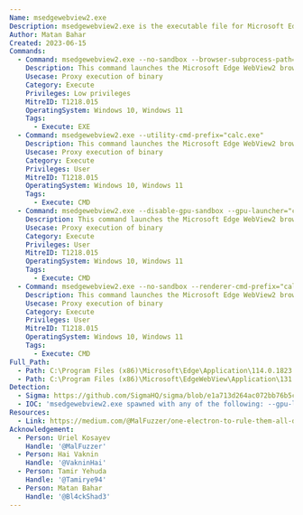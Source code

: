 ```yaml
---
Name: msedgewebview2.exe
Description: msedgewebview2.exe is the executable file for Microsoft Edge WebView2, which is a web browser control used by applications to display web content.
Author: Matan Bahar
Created: 2023-06-15
Commands:
  - Command: msedgewebview2.exe --no-sandbox --browser-subprocess-path="C:\Windows\System32\calc.exe"
    Description: This command launches the Microsoft Edge WebView2 browser control without sandboxing and will spawn calc.exe as its subprocess.
    Usecase: Proxy execution of binary
    Category: Execute
    Privileges: Low privileges
    MitreID: T1218.015
    OperatingSystem: Windows 10, Windows 11
    Tags:
      - Execute: EXE
  - Command: msedgewebview2.exe --utility-cmd-prefix="calc.exe"
    Description: This command launches the Microsoft Edge WebView2 browser control without sandboxing and will spawn calc.exe as its subprocess.
    Usecase: Proxy execution of binary
    Category: Execute
    Privileges: User
    MitreID: T1218.015
    OperatingSystem: Windows 10, Windows 11
    Tags:
      - Execute: CMD
  - Command: msedgewebview2.exe --disable-gpu-sandbox --gpu-launcher="calc.exe"
    Description: This command launches the Microsoft Edge WebView2 browser control without sandboxing and will spawn calc.exe as its subprocess.
    Usecase: Proxy execution of binary
    Category: Execute
    Privileges: User
    MitreID: T1218.015
    OperatingSystem: Windows 10, Windows 11
    Tags:
      - Execute: CMD
  - Command: msedgewebview2.exe --no-sandbox --renderer-cmd-prefix="calc.exe"
    Description: This command launches the Microsoft Edge WebView2 browser control without sandboxing and will spawn calc.exe as its subprocess.
    Usecase: Proxy execution of binary
    Category: Execute
    Privileges: User
    MitreID: T1218.015
    OperatingSystem: Windows 10, Windows 11
    Tags:
      - Execute: CMD
Full_Path:
  - Path: C:\Program Files (x86)\Microsoft\Edge\Application\114.0.1823.43\msedgewebview2.exe
  - Path: C:\Program Files (x86)\Microsoft\EdgeWebView\Application\131.0.2903.70\msedgewebview2.exe
Detection:
  - Sigma: https://github.com/SigmaHQ/sigma/blob/e1a713d264ac072bb76b5c4e5f41315a015d3f41/rules/windows/process_creation/proc_creation_win_susp_electron_execution_proxy.yml
  - IOC: 'msedgewebview2.exe spawned with any of the following: --gpu-launcher, --utility-cmd-prefix, --renderer-cmd-prefix, --browser-subprocess-path'
Resources:
  - Link: https://medium.com/@MalFuzzer/one-electron-to-rule-them-all-dc2e9b263daf
Acknowledgement:
  - Person: Uriel Kosayev
    Handle: '@MalFuzzer'
  - Person: Hai Vaknin
    Handle: '@VakninHai'
  - Person: Tamir Yehuda
    Handle: '@Tamirye94'
  - Person: Matan Bahar
    Handle: '@Bl4ckShad3'
---
```

